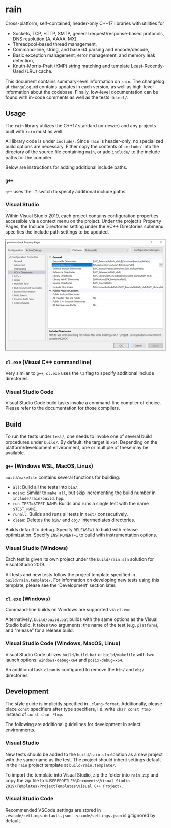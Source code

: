 # rain

Cross-platform, self-contained, header-only C++17 libraries with utilities for

* Sockets, TCP, HTTP, SMTP, general request/response-based protocols, DNS resolution (A, AAAA, MX),
* Threadpool-based thread management,
* Command-line, string, and base 64 parsing and encode/decode,
* Basic exception management, error management, and memory leak detection,
* Knuth-Morris-Pratt (KMP) string matching and template Least-Recently-Used (LRU) cache.

This document contains summary-level information on `rain`. The changelog at `changelog.md` contains updates in each version, as well as high-level information about the codebase. Finally, low-level documentation can be found with in-code comments as well as the tests in `test/`.

## Usage

The `rain` library utilizes the C++17 standard (or newer) and any projects built with `rain` must as well.

All library code is under `include/`. Since `rain` is header-only, no specialized build options are necessary. Either copy the contents of `include/` into the directory of the source file containing `main`, or add `include/` to the include paths for the compiler.

Below are instructions for adding additional include paths.

### `g++`

`g++` uses the `-I` switch to specify additional include paths.

### Visual Studio

Within Visual Studio 2019, each project contains configuration properties accessible via a context menu on the project. Under the project’s Property Pages, the Include Directories setting under the VC++ Directories submenu specifies the include path settings to be updated.

![](readme.md-assets/usage-visual-studio-include-directories.png)

### `cl.exe` (Visual C++ command line)

Very similar to `g++`, `cl.exe` uses the `\I` flag to specify additional include directories.

### Visual Studio Code

Visual Studio Code build tasks invoke a command-line compiler of choice. Please refer to the documentation for those compilers.

## Build

To run the tests under `test/`, one needs to invoke one of several build procedures under `build/`. By default, the target is `x64`. Depending on the platform/development environment, one or multiple of these may be available.

### `g++` (Windows WSL, MacOS, Linux)

`build/makefile` contains several functions for building:

* `all`: Build all the tests into `bin/`.
* `noinc`: Similar to `make all`, but skip incrementing the build number in `include/rain/build.hpp`.
* `run TEST=$TEST_NAME`: Builds and runs a single test with the name `$TEST_NAME`.
* `runall`:  Builds and runs all tests in `test/` consecutively.
* `clean`: Deletes the `bin/` and `obj/` intermediates directories.

Builds default to debug. Specify `RELEASE=1` to build with release optimization. Specify `INSTRUMENT=1` to build with instrumentation options.

### Visual Studio (Windows)

Each test is given its own project under the `build/rain.sln` solution for Visual Studio 2019.

All tests and new tests follow the project template specified in `build/rain.template/`. For information on developing new tests using this template, please see the ‘Development’ section later.

### `cl.exe` (Windows)

Command-line builds on Windows are supported via `cl.exe`.

Alternatively, `build/build.bat` builds with the same options as the Visual Studio build. It takes two arguments: the name of the test (e.g. `platform`), and “release” for a release build.

### Visual Studio Code (Windows, MacOS, Linux)

Visual Studio Code utilizes `build/build.bat` or `build/makefile` with two launch options: `windows-debug-x64` and `posix-debug-x64`.

An additional task `clean` is configured to remove the `bin/` and `obj/` directories.

## Development

The style guide is implicitly specified in `.clang-format`. Additionally, please place `const` specifiers after type specifiers, i.e. write `char const *tmp` instead of `const char *tmp`.

The following are additional guidelines for development in select environments.

### Visual Studio

New tests should be added to the `build/rain.sln` solution as a new project with the same name as the test. The project should inherit settings default in the `rain` project template at `build/rain.template/`.

To import the template into Visual Studio, zip the folder into `rain.zip` and copy the zip file to `%USERPROFILE%\Documents\Visual Studio 2019\Templates\ProjectTemplates\Visual C++ Project\`.

### Visual Studio Code

Recommended VSCode settings are stored in `.vscode/settings.default.json`. `.vscode/settings.json` is gitignored by default.
